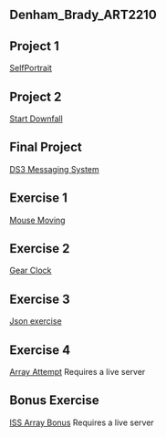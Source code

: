 ## Denham_Brady_ART2210

## Project 1

[SelfPortrait](https://bdenha3.github.io/Denham_Brady_ART2210/Brady_Denham_Project_1/SelfPortrait.html)

## Project 2

[Start Downfall](https://bdenha3.github.io/Denham_Brady_ART2210/Denham_Brady_Game_Project/Project_2.html)

## Final Project

[DS3 Messaging System](https://bdenha3.github.io/Denham_Brady_ART2210/Final_Project/Final_Project.html)

## Exercise 1

[Mouse Moving](https://bdenha3.github.io/Denham_Brady_ART2210/Turned_in_Classwork/Sept18Classwork/Sept18classwork.html)

## Exercise 2

[Gear Clock](https://bdenha3.github.io/Denham_Brady_ART2210/Brady_Denham_Clock_Project/Denham_Clock.html)

## Exercise 3

[Json exercise](https://bdenha3.github.io/Denham_Brady_ART2210/2019_Classwork/Oct-30-2019/Oct30classwork.html)

## Exercise 4

[Array Attempt](https://bdenha3.github.io/Denham_Brady_ART2210/2019_Classwork/Nov-6-2019/Nov6Classwork.html)
Requires a live server

## Bonus Exercise

[ISS Array Bonus](https://bdenha3.github.io/Denham_Brady_ART2210/2019_Classwork/Nov-11-2019/Nov11Classwork.html)
Requires a live server